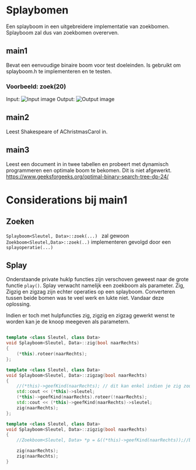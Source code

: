 # Splaybomen

Een splayboom in een uitgebreidere implementatie van zoekbomen. Splayboom zal dus van zoekbomen overerven.

## main1
Bevat een eenvoudige binaire boom voor test doeleinden. Is gebruikt om splayboom.h te implementeren en te testen.

### Voorbeeld: zoek(20)
Input:
![Input image](https://github.ugent.be/thdtemme/Gevorderde-Algoritmen/blob/master/2019-2020/2_labo/1_input.dot.png)
Output:
![Output image](https://github.ugent.be/thdtemme/Gevorderde-Algoritmen/blob/master/2019-2020/2_labo/1_output2.dot.png)

## main2
Leest Shakespeare of AChristmasCarol in.

## main3
Leest een document in in twee tabellen en probeert met dynamisch programmeren een optimale boom te bekomen. 
Dit is niet afgewerkt. https://www.geeksforgeeks.org/optimal-binary-search-tree-dp-24/

# Considerations bij main1

## Zoeken

``Splayboom<Sleutel, Data>::zoek(...) `` zal gewoon ``Zoekboom<Sleutel,Data>::zoek(..)`` implementeren gevolgd door een ``splayoperatie(...)``

## Splay

Onderstaande private huklp functies zijn verschoven geweest naar de grote functie ``play()``. Splay verwacht namelijk
een zoekboom als parameter. Zig, Zigzig en zigzag zijn echter operaties op een splayboom. Converteren
tussen beide bomen was te veel werk en lukte niet. Vandaar deze oplossing.

Indien er toch met hulpfuncties zig, zigzig en zigzag gewerkt wenst te worden kan je de knoop meegeven als parametern.
```cpp

template <class Sleutel, class Data>
void Splayboom<Sleutel, Data>::zig(bool naarRechts)
{
    (*this).roteer(naarRechts);
};

template <class Sleutel, class Data>
void Splayboom<Sleutel, Data>::zigzag(bool naarRechts)
{
    //(*this)->geefKind(naarRechts); // dit kan enkel indien je zig zou programmeren in de zoekboom zelf
    std::cout << (*this)->sleutel;
    (*this)->geefKind(naarRechts).roteer(!naarRechts);
    std::cout << (*this)->geefKind(naarRechts)->sleutel;
    zig(naarRechts);
};

template <class Sleutel, class Data>
void Splayboom<Sleutel, Data>::zigzig(bool naarRechts)
{
    //Zoekboom<Sleutel, Data> *p = &((*this)->geefKind(naarRechts));//betekenis P zie cursus pagina 18

    zig(naarRechts);
    zig(naarRechts);
}

```

